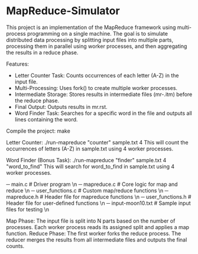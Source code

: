 # MapReduce-Simulator

This project is an implementation of the MapReduce framework using multi-process programming on a single machine. The goal is to simulate distributed data processing by splitting input files into multiple parts, processing them in parallel using worker processes, and then aggregating the results in a reduce phase.

Features:
- Letter Counter Task: Counts occurrences of each letter (A-Z) in the input file.
- Multi-Processing: Uses fork() to create multiple worker processes.
- Intermediate Storage: Stores results in intermediate files (mr-<id>.itm) before the reduce phase.
- Final Output: Outputs results in mr.rst.
- Word Finder Task: Searches for a specific word in the file and outputs all lines containing the word.

Compile the project:
make

Letter Counter:
./run-mapreduce "counter" sample.txt 4
This will count the occurrences of letters (A-Z) in sample.txt using 4 worker processes.

Word Finder (Bonus Task):
./run-mapreduce "finder" sample.txt 4 "word_to_find"
This will search for word_to_find in sample.txt using 4 worker processes.

─ main.c               # Driver program \n
─ mapreduce.c          # Core logic for map and reduce \n
─ user_functions.c     # Custom map/reduce functions \n
─ mapreduce.h          # Header file for mapreduce functions \n
─ user_functions.h     # Header file for user-defined functions \n
─ input-moon10.txt     # Sample input files for testing \n

Map Phase:
The input file is split into N parts based on the number of processes.
Each worker process reads its assigned split and applies a map function.
Reduce Phase:
The first worker forks the reduce process.
The reducer merges the results from all intermediate files and outputs the final counts.
